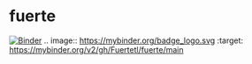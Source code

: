 # fuerte
[![Binder](https://mybinder.org/badge_logo.svg)](https://mybinder.org/v2/gh/Fuertetl/fuerte/main)
.. image:: https://mybinder.org/badge_logo.svg
 :target: https://mybinder.org/v2/gh/Fuertetl/fuerte/main
 
